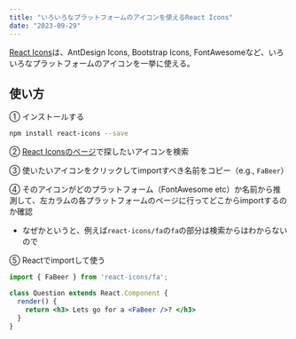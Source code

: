```yaml
---
title: "いろいろなプラットフォームのアイコンを使えるReact Icons"
date: "2023-09-29"
---
```


[React Icons](https://react-icons.github.io/react-icons)は、AntDesign Icons, Bootstrap Icons, FontAwesomeなど、いろいろなプラットフォームのアイコンを一挙に使える。

## 使い方

① インストールする
  ```bash
  npm install react-icons --save
  ```

② [React Iconsのページ](https://react-icons.github.io/react-icons)で探したいアイコンを検索

③ 使いたいアイコンをクリックしてimportすべき名前をコピー（e.g., `FaBeer`）

④ そのアイコンがどのプラットフォーム（FontAwesome etc）か名前から推測して、左カラムの各プラットフォームのページに行ってどこからimportするのか確認
  - なぜかというと、例えば`react-icons/fa`の`fa`の部分は検索からはわからないので

⑤ Reactでimportして使う
  ```jsx
  import { FaBeer } from 'react-icons/fa';

  class Question extends React.Component {
    render() {
      return <h3> Lets go for a <FaBeer />? </h3>
    }
  }
  ```